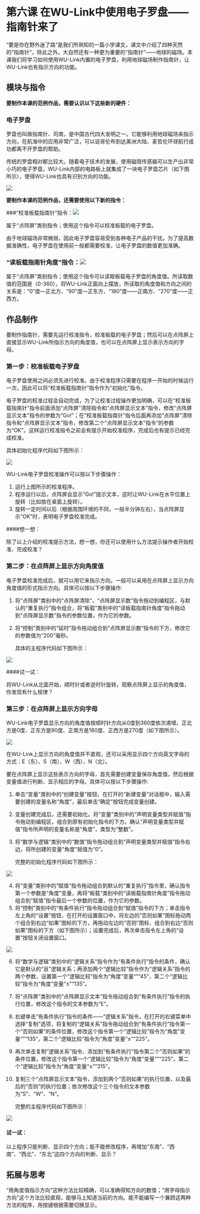 # 第六课 在WU-Link中使用电子罗盘——指南针来了



“要是你在野外迷了路”是我们所熟知的一篇小学课文，课文中介绍了四种天然的“指南针”，除此之外，大自然还有一种更为重要的“指南针”——地球的磁场。本课我们将学习如何使用WU-Link内置的电子罗盘，利用地球磁场制作指南针，让WU-Link也有指示方向的功能。



## 模块与指令

**要制作本课的范例作品，需要认识以下这些新的硬件：**

### 电子罗盘

罗盘也叫做指南针、司南，是中国古代四大发明之一。它能够利用地球磁场来指示方向，在航海中的应用非常广泛，可以说哥伦布到达美洲大陆、麦哲伦环球航行成功都离不开罗盘的帮助。

传统的罗盘相对都比较大。随着电子技术的发展，使用磁阻传感器可以生产出非常小巧的电子罗盘，WU-Link内部的电路板上就集成了一块电子罗盘芯片（如下图所示），使得WU-Link也具有识别方向的功能。

![](../../.gitbook/assets/wulink6-1.png)



**要制作本课的范例作品，还需要使用以下新的指令：**

###“校准板载指南针”指令：![](../../.gitbook/assets/wulink6-a.png)

属于“点阵屏”类别指令；使用这个指令可以校准板载的电子罗盘。

由于地球磁场非常微弱，因此电子罗盘容易受到各种电子产品的干扰。为了提高数据准确性，电子罗盘在使用前一般都需要校准，让电子罗盘的数值更加准确。



### “读板载指南针角度”指令：![](../../.gitbook/assets/wulink6-b.png)

属于“点阵屏”类别指令；使用这个指令可以读取板载电子罗盘的角度值。所读取数值的范围是（0-360），将WU-Link正面向上摆放，所读取的角度值和方向之间的关系是：“0”度—正北方、“90”度—正东方、“180”度——正南方、“270”度——正西方。



## 作品制作

要制作指南针，需要先运行校准指令，校准板载的电子罗盘；然后可以在点阵屏上直接显示WU-Link所指示方向的角度值，也可以在点阵屏上显示表示方向的字母。



### 第一步：校准板载电子罗盘

电子罗盘使用之间必须先进行校准。由于校准程序只需要在程序一开始的时候运行一次，因此可以将“校准板载指南针”指令作为“初始化”指令。

电子罗盘的校准过程会自动完成，为了让校准过程操作更加明确，可以在“校准板载指南针”指令前面添加“点阵屏”清除指令和“点阵屏显示文本”指令，修改“点阵屏显示文本”指令的参数为“Go!”；在“校准板载指南针”指令后面再添加“点阵屏”清除指令和“点阵屏显示文本”指令，修改第二个“点阵屏显示文本”指令“的参数为“OK”。这样运行校准指令之前会有提示开始校准程序，完成后也有提示已经完成校准。

具体初始化程序代码如下图所示：

![](../../.gitbook/assets/wulink6-2.png)



WU-Link电子罗盘校准操作可以按以下步骤操作：

1. 运行上图所示的校准程序。
2. 程序运行以后，点阵屏会显示“Go!”提示文本，这时让WU-Link在水平位置上旋转（比如放在桌面上旋转）。
3. 旋转一定时间以后（根据周围环境的不同，一般半分钟左右），当点阵屏显示“OK”时，表明电子罗盘校准完成。





 ####想一想：

 除了以上介绍的校准提示方法，想一想，你还可以使用什么方法提示操作者开始校准、完成校准？



### 第二步：在点阵屏上显示方向角度值

电子罗盘校准完成后，就可以用它来指示方向。一般可以采用在点阵屏上显示方向角度值的形式指示方向。具体可以按以下步骤操作:

1. 将“点阵屏”类别中的“点阵屏清除”、“点阵屏显示数”指令拖动到编程区，与默认的“重复执行”指令组合，将“板载”类别中的“读板载指南针角度”指令拖动到“点阵屏显示数”指令的参数位置，作为它的参数。

2. 将“控制”类别中的“延时”指令拖动组合到“点阵屏显示数”指令的下方，修改它的参数值为“200”毫秒。

   具体的主程序代码如下图所示：


![](../../.gitbook/assets/wulink6-3.png)



 ####试一试：

 将WU-Link从北面开始，顺时针或者逆时针旋转，观察点阵屏上显示的角度值，你发现有什么规律？



### 第三步：在点阵屏上显示方向字母

WU-Link电子罗盘显示方向的角度值按顺时针方向从0度到360度依次递增。正北方是0度、正东方是90度、正南方是180度、正西方是270度（如下图所示）。

![](../../.gitbook/assets/wulink6-4.png)

在WU-Link上显示方向的角度值并不直观，还可以采用显示四个方向英文字母的方式：E（东）、S（南）、W（西）、N（北）。

要在点阵屏上显示这些表示方向的字母，首先需要创建变量保存角度值，然后根据变量值进行判断、显示相应的字母。具体可以按以下步骤操作:

1. 单击“变量”类别中的“创建变量”按钮，在打开的“新建变量”对话框中，输入需要创建的变量名称“角度”，最后单击“确定”按钮完成变量创建。

2. 变量创建完成后，还需要初始化。将“变量”类别中的“声明变量类型并赋值”指令拖动到编程区，组合到原有初始化指令的下方。确认“声明变量类型并赋值”指令所声明的变量名称是“角度”，类型为“整数”。

3. 将“数学与逻辑”类别中的“数值”指令拖动组合到“声明变量类型并赋值”指令右边，将所创建的变量"角度"赋值为“0”。

   完整的初始化程序代码如下图所示：

![](../../.gitbook/assets/wulink6-5.png)

4. 将“变量”类别中的“赋值”指令拖动组合到默认的“重复执行”指令里，确认指令第一个参数是“角度”变量，再将“板载”类别中的“读板载指南针角度”指令拖动组合到“赋值”指令最后一个参数的位置，作为它的参数。
5. 将“控制”类别中的“有条件执行”指令拖动组合到“赋值”指令的下方；单击指令左上角的“设置”按钮，在打开的设置窗口中，将左边的“否则如果”图标拖动两个组合到右边“如果”图标的下方，再拖动左边的“否则”图标、组合到右边“否则如果”图标的下方（如下图所示）；设置完成后，再次单击指令左上角的“设置”按钮关闭设置窗口。

![](../../.gitbook/assets/wulink6-6.png)

6. 将“数学与逻辑”类别中的“逻辑关系”指令作为“有条件执行”指令的条件，确认它是默认的“且”逻辑关系；再添加两个“逻辑比较”指令作为“逻辑关系”指令的两个参数，设置第一个“逻辑比较”指令为“角度”变量“”“45”，第二个“逻辑比较”指令为“角度”变量“≤”“135”。

7. 将“点阵屏”类别中的“点阵屏显示文本”指令拖动组合到“有条件执行”指令的执行位置，修改这个指令的文本参数为“E”。

8. 右键单击“有条件执行”指令的条件——“逻辑关系”指令，在打开的右键菜单中选择“复制”选项，将复制的“逻辑关系”指令拖动组合到“有条件执行”指令第一个“否则如果”的条件位置，修改这个指令第一个“逻辑比较”指令为“角度”变量“”“135”，第二个“逻辑比较”指令为“角度”变量“≤”“225”。

9. 再次单击复制“逻辑关系”指令、添加到“有条件执行”指令第二个“否则如果”的条件位置，修改这个指令第一个“逻辑比较”指令为“角度”变量“”“225”，第二个“逻辑比较”指令为“角度”变量“≤”“315”。

10. 复制三个“点阵屏显示文本”指令，添加到两个“否则如果”的执行位置，以及最后的“否则”的执行位置；依次修改这个三个指令的文本参数为“S”、“W”、“N”。

    完整的主程序代码如下图所示：



![](../../.gitbook/assets/wulink6-7.png)



 #### 试一试：

 以上程序只能判断、显示四个方向；能不能修改程序，再增加“东南”、“西南”、“西北”、“东北”这四个方向的判断、显示？



## 拓展与思考

“用角度值指示方向”这种方法比较精确，可以准确得知方向的数值；“用字母指示方向”这个方法比较直观，能够马上知道当前的方向。能不能编写一个兼顾这两种方法的程序，用按键根据需要切换显示。
